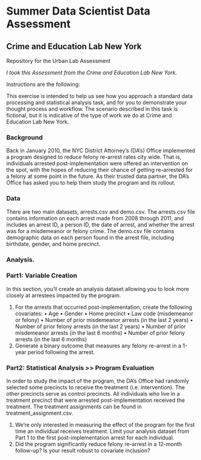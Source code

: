 # Summer Data Scientist Data Assessment
## Crime and Education Lab New York
Repository for the Urban Lab Assessment

*I took this Assessment from the Crime and Education Lab New York.*

Instructions are the following:  

This exercise is intended to help us see how you approach a standard data processing and statistical analysis task, and for you to demonstrate your thought process and workflow. The scenario described in this task is fictional, but it is indicative of the type of work we do at Crime and Education Lab New York.  

### Background
Back in January 2010, the NYC District Attorney’s (DA’s) Office implemented a program designed to reduce felony re-arrest rates city wide. That is, individuals arrested post-implementation were offered an intervention on the spot, with the hopes of reducing their chance of getting re-arrested for a felony at some point in the future. As their trusted data partner, the DA’s Office has asked you to help them study the program and its rollout.  

### Data
There are two main datasets, arrests.csv and demo.csv. The arrests.csv file contains information on each arrest made from 2008 through 2011, and includes an arrest ID, a person ID, the date of arrest, and whether the arrest was for a misdemeanor or felony crime. The demo.csv file contains demographic data on each person found in the arrest file, including birthdate, gender, and home precinct.  

### Analysis. 

### Part1: Variable Creation
In this section, you’ll create an analysis dataset allowing you to look more closely at arrestees impacted by the program.
1. For the arrests that occurred post-implementation, create the following covariates: • Age
• Gender
• Home precinct
• Law code (misdemeanor or felony)
• Number of prior misdemeanor arrests (in the last 2 years)
• Number of prior felony arrests (in the last 2 years)
• Number of prior misdemeanor arrests (in the last 6 months) • Number of prior felony arrests (in the last 6 months)
2. Generate a binary outcome that measures any felony re-arrest in a 1-year period following the arrest.

### Part2: Statistical Analysis >> Program Evaluation

In order to study the impact of the program, the DA’s Office had randomly selected some precincts to receive the treatment (i.e. intervention). The other precincts serve as control precincts. All individuals who live in a treatment precinct that were arrested post-implementation received the treatment. The treatment assignments can be found in treatment_assignment.csv.
1. We’re only interested in measuring the effect of the program for the first time an individual receives treatment. Limit your analysis dataset from Part 1 to the first post-implementation arrest for each individual.
2. Did the program significantly reduce felony re-arrest in a 12-month follow-up? Is your result robust to covariate inclusion?

